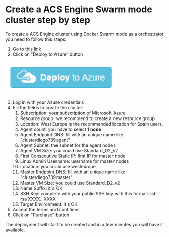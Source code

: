 # Create a ACS Engine Swarm mode cluster step by step

To create a ACS Engine cluster using Docker Swarm mode as a orchestrator you need to follow this steps:

1. Go to [this link](https://github.com/Azure/azure-quickstart-templates/tree/master/101-acsengine-swarmmode)
2. Click on &quot;Deploy to Azure&quot; button

 ![](https://github.com/esmsdn/Workshops/blob/master/ACSSwarmVSTS/media/deploy-button.PNG)

3. Log in with your Azure credentials
4. Fill the fields to create the cluster:
    1. Subscription: your subscription of Microsoft Azure
    2. Resource group: we recommend to create a new resource group
    3. Location: West Europe is the recommended location for Spain users.
    4. Agent count: you have to select **1 node**
    5. Agent Endpoint DNS: fill with an unique name like &quot;clusterdiego739agent&quot;
    6. Agent Subnet: the subnet for the agent nodes
    7. Agent VM Size: you could use Standard\_D2\_v2
    8. First Consecutive Static IP: first IP for master node
    9. Linux Admin Username: username for master nodes
    10. Location: you could use westeurope
    11. Master Endpoint DNS: fill with an unique name like &quot;clusterdiego739master&quot;
    12. Master VM Size: you could use Standard\_D2\_v2
    13. Name Suffix: it´s OK
    14. SSH Key: complete with your public SSH key with this format: ssh-rsa XXXX...XXXX
    15. Target Environment: it´s OK
5. Accept the terms and confitions
6. Click on &quot;Purchase&quot; button

The deployment will start to be created and in a few minutes you will have it available.
